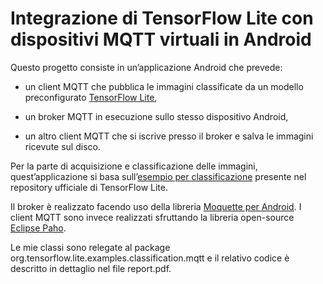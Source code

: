 # Integrazione di TensorFlow Lite con dispositivi MQTT virtuali in Android

Questo progetto consiste in un’applicazione Android che prevede:

* un client MQTT che pubblica le immagini classificate da un modello preconfigurato [TensorFlow Lite](https://tensorflow.org/lite),

* un broker MQTT in esecuzione sullo stesso dispositivo Android,

* un altro client MQTT che si iscrive presso il broker e salva le immagini ricevute sul disco.

Per la parte di acquisizione e classificazione delle immagini, quest’applicazione si basa sull’[esempio per classificazione](https://github.com/tensorflow/examples/tree/master/lite/examples/image_classification/android) presente nel repository ufficiale di TensorFlow Lite.

Il broker è realizzato facendo uso della libreria [Moquette per Android](https://github.com/technocreatives/moquette). I client MQTT sono invece realizzati sfruttando la libreria open-source [Eclipse Paho](https://github.com/eclipse/paho.mqtt.android).

Le mie classi sono relegate al package org.tensorflow.lite.examples.classification.mqtt e il relativo codice è descritto in dettaglio nel file report.pdf.
